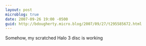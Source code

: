 ```yaml
---
layout: post
microblog: true
date: 2007-09-26 19:00 -0500
guid: http://bdougherty.micro.blog/2007/09/27/t295585672.html
---
```

Somehow, my scratched Halo 3 disc is working
